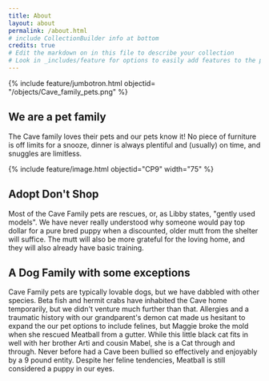 ```yaml
---
title: About
layout: about
permalink: /about.html
# include CollectionBuilder info at bottom
credits: true
# Edit the markdown on in this file to describe your collection
# Look in _includes/feature for options to easily add features to the page
---
```


{% include feature/jumbotron.html objectid= "/objects/Cave_family_pets.png" %} 

## We are a pet family

The Cave family loves their pets and our pets know it! No piece of furniture is off limits for a snooze, dinner is always plentiful and (usually) on time, and snuggles are limitless. 

{% include feature/image.html objectid="CP9" width="75" %} 

## Adopt Don't Shop

Most of the Cave Family pets are rescues, or, as Libby states, "gently used models".  We have never really understood why someone would pay top dollar for a pure bred puppy when a discounted, older mutt from the shelter will suffice. The mutt will also be more grateful for the loving home, and they will also already have basic training. 

## A Dog Family with some exceptions
Cave Family pets are typically lovable dogs, but we have dabbled with other species. Beta fish and hermit crabs have inhabited the Cave home temporarily, but we didn't venture much further than that. Allergies and a traumatic history with our grandparent's demon cat made us hesitant to expand the our pet options to include felines, but Maggie broke the mold when she rescued Meatball from a gutter. While this little black cat fits in well with her brother Arti and cousin Mabel, she is a Cat through and through. Never before had a Cave been bullied so effectively and enjoyably by a 9 pound entity. Despite her feline tendencies, Meatball is still considered a puppy in our eyes. 



